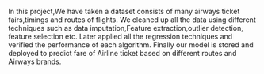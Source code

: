 In this project,We have taken a dataset consists of many airways ticket fairs,timings and routes of flights.
We cleaned up all the data using different techniques such as data imputation,Feature extraction,outlier detection,
feature selection etc.
Later applied all the regression techniques and verified the performance of each algorithm.
Finally our model is stored and deployed to predict fare of Airline ticket based on different routes and Airways brands.


